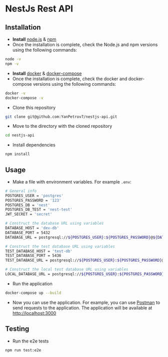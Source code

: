 # NestJs Rest API

## Installation
* __Install__ [node.js](https://nodejs.org/) & [npm](https://docs.npmjs.com/downloading-and-installing-node-js-and-npm)
* Once the installation is complete, check the Node.js and npm versions using the following commands:
```bash
node -v
npm -v
```
* __Install__ [docker](https://docs.docker.com/get-docker/) & [docker-compose](https://docs.docker.com/compose/install/)
* Once the installation is complete, check the docker and docker-compose versions using the following commands:
```bash
docker -v
docker-compose -v
```
* Clone this repository
```bash
git clone git@github.com:YanPetrov7/nestjs-api.git
```
* Move to the directory with the cloned repository
```bash
cd nestjs-api
```
* Install dependencies
```bash
npm install
```

## Usage
* Make a file with environment variables. For example `.env`:
```bash
# General info
POSTGRES_USER = 'postgres'
POSTGRES_PASSWORD = '123'
POSTGRES_DB = 'nest'
POSTGRES_DB_TEST = 'nest-test'
JWT_SECRET = 'secret'

# Construct the database URL using variables
DATABASE_HOST = 'dev-db'
DATABASE_PORT = 5432
DATABASE_URL = postgresql://${POSTGRES_USER}:${POSTGRES_PASSWORD}@${DATABASE_HOST}:${DATABASE_PORT}/${POSTGRES_DB}

# Construct the test database URL using variables
TEST_DATABASE_HOST = 'test-db'
TEST_DATABASE_PORT = 5436
TEST_DATABASE_URL = postgresql://${POSTGRES_USER}:${POSTGRES_PASSWORD}@${TEST_DATABASE_HOST}:${TEST_DATABASE_PORT}/${POSTGRES_DB_TEST}

# Construct the local test database URL using variables
LOCAL_DATABASE_URL = postgresql://${POSTGRES_USER}:${POSTGRES_PASSWORD}@${TEST_DATABASE_HOST}:${DATABASE_PORT}/${POSTGRES_DB_TEST}
```
* Run the application
```bash
docker-compose up --build
```
* Now you can use the application. For example, you can use [Postman](https://www.postman.com/downloads/) to send requests to the application. The application will be available at [http://localhost:3000](http://localhost:3000)

## Testing
* Run the e2e tests
```bash
npm run test:e2e
```